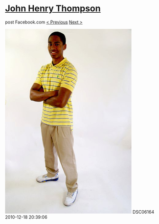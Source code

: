 # [John Henry Thompson](../README.md)
post Facebook.com
[< Previous](2010-12-18-29.md) [Next >](2010-12-18-31.md)

[![](../media/2010-12-18/Fam-2010-DSC06164.jpg)](../README.md)
DSC06164
2010-12-18 20:39:06